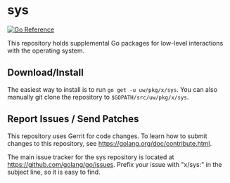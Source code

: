 # sys

[![Go Reference](https://pkg.go.dev/badge/uw/pkg/x/sys.svg)](https://pkg.go.dev/uw/pkg/x/sys)

This repository holds supplemental Go packages for low-level interactions with
the operating system.

## Download/Install

The easiest way to install is to run `go get -u uw/pkg/x/sys`. You can
also manually git clone the repository to `$GOPATH/src/uw/pkg/x/sys`.

## Report Issues / Send Patches

This repository uses Gerrit for code changes. To learn how to submit changes to
this repository, see https://golang.org/doc/contribute.html.

The main issue tracker for the sys repository is located at
https://github.com/golang/go/issues. Prefix your issue with "x/sys:" in the
subject line, so it is easy to find.
